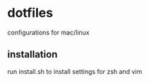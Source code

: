 # dotfiles
configurations for mac/linux

## installation
run install.sh to install settings for zsh and vim
